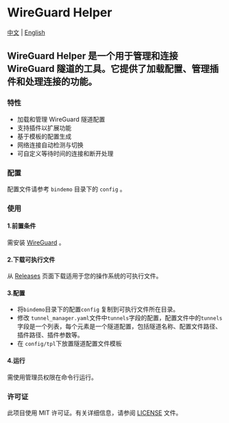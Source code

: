 # WireGuard Helper

[中文](README.md) | [English](README_EN.md)

## WireGuard Helper 是一个用于管理和连接 WireGuard 隧道的工具。它提供了加载配置、管理插件和处理连接的功能。

### 特性
* 加载和管理 WireGuard 隧道配置
* 支持插件以扩展功能
* 基于模板的配置生成
* 网络连接自动检测与切换
* 可自定义等待时间的连接和断开处理

### 配置
配置文件请参考 `bindemo` 目录下的 `config` 。

### 使用
#### 1.前置条件
需安装 [WireGuard](https://www.wireguard.com/install/) 。

#### 2.下载可执行文件
从 [Releases](https://github.com/ace-zhaoy/wireguard-helper/releases) 页面下载适用于您的操作系统的可执行文件。

#### 3.配置
* 将`bindemo`目录下的配置`config` 复制到可执行文件所在目录。
* 修改 `tunnel_manager.yaml`文件中`tunnels`字段的配置，配置文件中的`tunnels`字段是一个列表，每个元素是一个隧道配置，包括隧道名称、配置文件路径、插件路径、插件参数等。
* 在 `config/tpl`下放置隧道配置文件模板

#### 4.运行
需使用管理员权限在命令行运行。

### 许可证
此项目使用 MIT 许可证。有关详细信息，请参阅 [LICENSE](LICENSE) 文件。